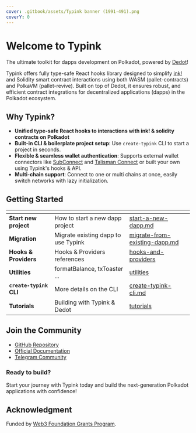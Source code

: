 ```yaml
---
cover: .gitbook/assets/Typink banner (1991-491).png
coverY: 0
---
```


# Welcome to Typink

The ultimate toolkit for dapps development on Polkadot, powered by [Dedot](https://dedot.dev)!

Typink offers fully type-safe React hooks library designed to simplify [ink!](https://use.ink) and Solidity smart contract interactions using both WASM (pallet-contracts) and PolkaVM (pallet-revive). Built on top of Dedot, it ensures robust, and efficient contract integrations for decentralized applications (dapps) in the Polkadot ecosystem.

## Why Typink?

* **Unified type-safe React hooks to interactions with ink! & solidity contracts on Polkadot**
* **Built-in CLI & boilerplate project setup**: Use `create-typink` CLI to start a project in seconds.
* **Flexible & seamless wallet authentication**: Supports external wallet connectors like [SubConnect](https://github.com/Koniverse/SubConnect-v2) and [Talisman Connect](https://github.com/TalismanSociety/talisman-connect) or built your own using Typink's hooks & API.
* **Multi-chain support**: Connect to one or multi chains at once, easily switch networks with lazy initialization.

## Getting Started

<table data-view="cards"><thead><tr><th></th><th></th><th data-hidden data-card-target data-type="content-ref"></th></tr></thead><tbody><tr><td><strong>Start new project</strong></td><td>How to start a new dapp project</td><td><a href="getting-started/start-a-new-dapp.md">start-a-new-dapp.md</a></td></tr><tr><td><strong>Migration</strong></td><td>Migrate existing dapp to use Typink</td><td><a href="getting-started/migrate-from-existing-dapp.md">migrate-from-existing-dapp.md</a></td></tr><tr><td><strong>Hooks &#x26; Providers</strong></td><td>Hooks &#x26; Providers references</td><td><a href="hooks-and-providers/">hooks-and-providers</a></td></tr><tr><td><strong>Utilities</strong></td><td>formatBalance, txToaster ...</td><td><a href="utilities/">utilities</a></td></tr><tr><td><strong><code>create-typink</code> CLI</strong></td><td>More details on the CLI</td><td><a href="create-typink-cli.md">create-typink-cli.md</a></td></tr><tr><td><strong>Tutorials</strong></td><td>Building with Typink &#x26; Dedot</td><td><a href="help-and-faq/tutorials/">tutorials</a></td></tr></tbody></table>



## Join the Community

* [GitHub Repository](https://github.com/dedotdev/typink)
* [Official Documentation](https://docs.dedot.dev/typink)
* [Telegram Community](https://t.me/JoinDedot)

### Ready to build?

Start your journey with Typink today and build the next-generation Polkadot applications with confidence!

## Acknowledgment

Funded by [Web3 Foundation Grants Program](https://grants.web3.foundation/).

